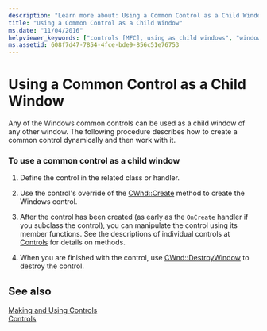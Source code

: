 ```yaml
---
description: "Learn more about: Using a Common Control as a Child Window"
title: "Using a Common Control as a Child Window"
ms.date: "11/04/2016"
helpviewer_keywords: ["controls [MFC], using as child windows", "windows [MFC], common controls as", "child windows [MFC], common controls as", "common controls [MFC], child windows", "Windows common controls [MFC], child windows"]
ms.assetid: 608f7d47-7854-4fce-bde9-856c51e76753
---
```

# Using a Common Control as a Child Window

Any of the Windows common controls can be used as a child window of any other window. The following procedure describes how to create a common control dynamically and then work with it.

### To use a common control as a child window

1. Define the control in the related class or handler.

1. Use the control's override of the [CWnd::Create](../mfc/reference/cwnd-class.md#create) method to create the Windows control.

1. After the control has been created (as early as the `OnCreate` handler if you subclass the control), you can manipulate the control using its member functions. See the descriptions of individual controls at [Controls](../mfc/controls-mfc.md) for details on methods.

1. When you are finished with the control, use [CWnd::DestroyWindow](../mfc/reference/cwnd-class.md#destroywindow) to destroy the control.

## See also

[Making and Using Controls](../mfc/making-and-using-controls.md)<br/>
[Controls](../mfc/controls-mfc.md)
